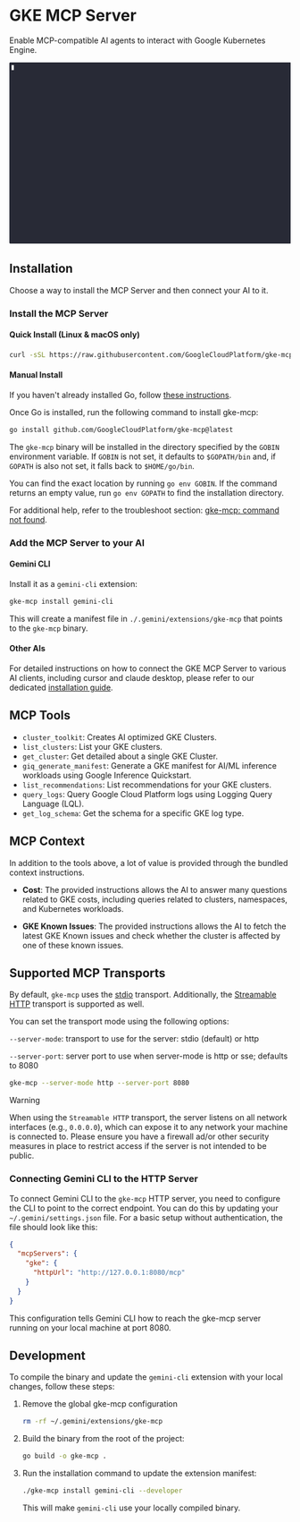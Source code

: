 # GKE MCP Server

Enable MCP-compatible AI agents to interact with Google Kubernetes Engine.

<img src="https://raw.githubusercontent.com/GoogleCloudPlatform/gke-mcp/main/assets/gke-mcp-gemini-cli-demo.gif" alt="A demonstration of using the GKE MCP server with the Gemini CLI" width="600">

## Installation

Choose a way to install the MCP Server and then connect your AI to it.

### Install the MCP Server

#### Quick Install (Linux & macOS only)

```sh
curl -sSL https://raw.githubusercontent.com/GoogleCloudPlatform/gke-mcp/main/install.sh | bash
```

#### Manual Install

If you haven't already installed Go, follow [these instructions](https://go.dev/doc/install).

Once Go is installed, run the following command to install gke-mcp:

```sh
go install github.com/GoogleCloudPlatform/gke-mcp@latest
```

The `gke-mcp` binary will be installed in the directory specified by the `GOBIN` environment variable. If `GOBIN` is not set, it defaults to `$GOPATH/bin` and, if `GOPATH` is also not set, it falls back to `$HOME/go/bin`.

You can find the exact location by running `go env GOBIN`. If the command returns an empty value, run `go env GOPATH` to find the installation directory.

For additional help, refer to the troubleshoot section: [gke-mcp: command not found](TROUBLESHOOTING.md#gke-mcp-command-not-found-on-macos-or-linux).

### Add the MCP Server to your AI

#### Gemini CLI

Install it as a `gemini-cli` extension:

```sh
gke-mcp install gemini-cli
```

This will create a manifest file in `./.gemini/extensions/gke-mcp` that points to the `gke-mcp` binary.

#### Other AIs

For detailed instructions on how to connect the GKE MCP Server to various AI clients, including cursor and claude desktop, please refer to our dedicated [installation guide](docs/installation_guide/).

## MCP Tools

- `cluster_toolkit`: Creates AI optimized GKE Clusters.
- `list_clusters`: List your GKE clusters.
- `get_cluster`: Get detailed about a single GKE Cluster.
- `giq_generate_manifest`: Generate a GKE manifest for AI/ML inference workloads using Google Inference Quickstart.
- `list_recommendations`: List recommendations for your GKE clusters.
- `query_logs`: Query Google Cloud Platform logs using Logging Query Language (LQL).
- `get_log_schema`: Get the schema for a specific GKE log type.

## MCP Context

In addition to the tools above, a lot of value is provided through the bundled context instructions.

- **Cost**: The provided instructions allows the AI to answer many questions related to GKE costs, including queries related to clusters, namespaces, and Kubernetes workloads.

- **GKE Known Issues**: The provided instructions allows the AI to fetch the latest GKE Known issues and check whether the cluster is affected by one of these known issues.

## Supported MCP Transports

By default, `gke-mcp` uses the [stdio]("https://modelcontextprotocol.io/specification/2025-06-18/basic/transports#stdio") transport. Additionally, the [Streamable HTTP](https://modelcontextprotocol.io/specification/2025-06-18/basic/transports#streamable-http) transport is supported as well.

You can set the transport mode using the following options:

`--server-mode`: transport to use for the server: stdio (default) or http

`--server-port`: server port to use when server-mode is http or sse; defaults to 8080

```sh
gke-mcp --server-mode http --server-port 8080
```

> [!WARNING]
> When using the `Streamable HTTP` transport, the server listens on all network interfaces (e.g., `0.0.0.0`), which can expose it to any network your machine is connected to.
> Please ensure you have a firewall ad/or other security measures in place to restrict access if the server is not intended to be public.

### Connecting Gemini CLI to the HTTP Server

To connect Gemini CLI to the `gke-mcp` HTTP server, you need to configure the CLI to point to the correct endpoint. You can do this by updating your `~/.gemini/settings.json` file. For a basic setup without authentication, the file should look like this:

```json
{
  "mcpServers": {
    "gke": {
      "httpUrl": "http://127.0.0.1:8080/mcp"
    }
  }
}
```

This configuration tells Gemini CLI how to reach the gke-mcp server running on your local machine at port 8080.

## Development

To compile the binary and update the `gemini-cli` extension with your local changes, follow these steps:

1. Remove the global gke-mcp configuration

   ```sh
   rm -rf ~/.gemini/extensions/gke-mcp
   ```

1. Build the binary from the root of the project:

   ```sh
   go build -o gke-mcp .
   ```

1. Run the installation command to update the extension manifest:

   ```sh
   ./gke-mcp install gemini-cli --developer
   ```

   This will make `gemini-cli` use your locally compiled binary.
